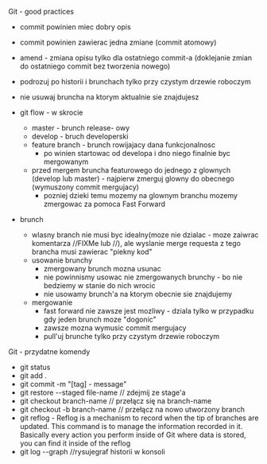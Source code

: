 Git - good practices

* commit powinien miec dobry opis
* commit powinien zawierac jedna zmiane (commit atomowy)
* amend - zmiana opisu tylko dla ostatniego commit-a (doklejanie zmian do ostatniego commit bez tworzenia nowego)
* podrozuj po historii i brunchach tylko przy czystym drzewie roboczym
* nie usuwaj bruncha na ktorym aktualnie sie znajdujesz
  
* git flow - w skrocie
    * master - brunch release- owy
    * develop - bruch developerski
    * feature branch - brunch rowijajacy dana funkcjonalnosc
        * po winien startowac od developa i dno niego finalnie byc mergowanym
  *  przed mergem bruncha featurowego do jednego z glownych (develop lub master) -
     najpierw zmerguj glowny  do obecnego (wymuszony commit mergujacy)
      * pozniej dzieki temu mozemy na glownym branchu mozemy zmergowac za pomoca Fast
        Forward

* brunch
    * wlasny branch nie musi byc idealny(moze nie dzialac - moze zaiwrac komentarza //FIXMe lub //),
    ale wyslanie merge requesta z tego brancha musi zawierac "piekny kod"
    * usowanie brunchy
      * zmergowany brunch mozna usunac 
      * nie powinnismy usowac nie zmergowanych brunchy - bo nie bedziemy w stanie do nich wrocic
      * nie usowamy brunch'a na ktorym obecnie sie znajdujemy 
    * mergowanie
        * fast forward nie zawsze jest mozliwy - dziala tylko w przypadku gdy jeden brunch moze "dogonic"
        * zawsze mozna wymusic commit mergujacy
        * pull'uj brunche tylko przy czystym drzewie roboczym

Git - przydatne komendy
* git status
* git add .
* git commit -m "[tag] - message"
* git restore --staged file-name // zdejmij ze stage'a
* git checkout branch-name // przełącz się na branch-name
* git checkout -b branch-name // przełącz na nowo utworzony branch
* git reflog - Reflog is a mechanism to record when the tip of branches are updated. This command is to manage the information recorded in it. Basically every action you perform inside of Git where data is stored, you can find it inside of the reflog
* git log --graph  //rysujegraf historii w konsoli 
